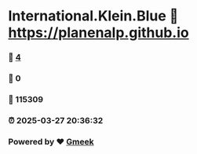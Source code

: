 # International.Klein.Blue :link: https://planenalp.github.io 
### :page_facing_up: [4](https://planenalp.github.io/tag.html) 
### :speech_balloon: 0 
### :hibiscus: 115309 
### :alarm_clock: 2025-03-27 20:36:32 
### Powered by :heart: [Gmeek](https://github.com/Meekdai/Gmeek)
